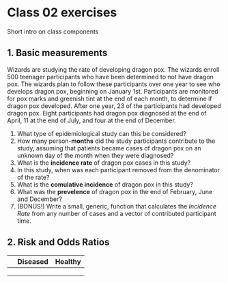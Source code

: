 # Class 02 exercises

Short intro on class components


## 1. Basic measurements

Wizards are studying the rate of developing dragon pox. The wizards enroll 500 teenager participants who have been determined to not have dragon pox. The wizards plan to follow these participants over one year to see who develops dragon pox, beginning on January 1st. Participants are monitored for pox marks and greenish tint at the end of each month, to determine if dragon pox developed. After one year, 23 of the participants had developed dragon pox. Eight participants had dragon pox diagnosed at the end of April, 11 at the end of July, and four at the end of December.

1. What type of epidemiological study can this be considered?
2. How many person-**months** did the study participants contribute to the study, assuming that patients became cases of dragon pox on an unknown day of the month when they were diagnosed?
3. What is the **incidence rate** of dragon pox cases in this study?
4. In this study, when was each participant removed from the denominator of the rate?
5. What is the **comulative incidence** of dragon pox in this study?
6. What was the **prevelence** of dragon pox in the end of February, June and December?
7. (BONUS!) Write a small, generic, function that calculates the *Incidence Rate* from any number of cases and a vector of contributed participant time.



## 2. Risk and Odds Ratios

|   | Diseased | Healthy |
|---|    ---   |   ---   |
|   |   |   |
|   |   |   |
|   |   |   |


